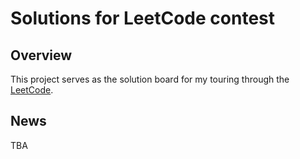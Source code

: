# Solutions for LeetCode contest

## Overview  
This project serves as the solution board for my touring through the [LeetCode](https://leetcode.com/).

## News  
TBA
